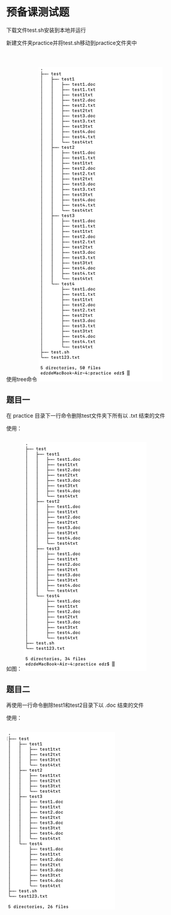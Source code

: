 # 预备课测试题
下载文件test.sh安装到本地并运行

新建文件夹practice并将test.sh移动到practice文件夹中

> ```edzdeMacBook-Air-4:~ edz$ cd practice

> ```edzdeMacBook-Air-4:practice edz$ ls

> ```test        test.sh        test123.txt

使用tree命令
![原始文件](https://github.com/TWH199602/picture1/blob/master/%E5%B1%8F%E5%B9%95%E5%BF%AB%E7%85%A7%202020-03-22%20%E4%B8%8A%E5%8D%8812.17.12.png)
## 题目一
在 practice 目录下一行命令删除test文件夹下所有以 .txt 结束的文件

使用：
> ```find ./test -type f -name "*.txt" |xargs rm -r
如图：
![删除.txt文件](https://github.com/TWH199602/picture1/blob/master/%E5%B1%8F%E5%B9%95%E5%BF%AB%E7%85%A7%202020-03-22%20%E4%B8%8A%E5%8D%8812.18.33.png)

## 题目二
再使用一行命令删除test1和test2目录下以 .doc 结束的文件

使用：
> ```find ./test -type f -name "*.doc" | egrep "./test1/|./test2/" |xargs rm -r
![删除test1和test2目录下以 .doc 结束的文件](https://github.com/TWH199602/picture1/blob/master/%E5%B1%8F%E5%B9%95%E5%BF%AB%E7%85%A7%202020-03-22%20%E4%B8%8A%E5%8D%8812.20.31.png)




